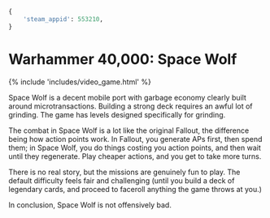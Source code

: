 ```python
{
    'steam_appid': 553210,
}
```

# Warhammer 40,000: Space Wolf

{% include 'includes/video_game.html' %}

Space Wolf is a decent mobile port with garbage economy clearly built around
microtransactions. Building a strong deck requires an awful lot of grinding.
The game has levels designed specifically for grinding.

The combat in Space Wolf is a lot like the original Fallout, the difference
being how action points work. In Fallout, you generate APs first, then spend
them; in Space Wolf, you do things costing you action points, and then wait
until they regenerate. Play cheaper actions, and you get to take more turns.

There is no real story, but the missions are genuinely fun to play. The
default difficulty feels fair and challenging (until you build a deck of
legendary cards, and proceed to faceroll anything the game throws at you.)

In conclusion, Space Wolf is not offensively bad.
